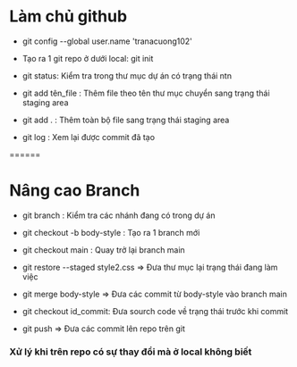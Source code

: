 # Làm chủ github

-   git config --global user.name 'tranacuong102'

-   Tạo ra 1 git repo ở dưới local: git init

-   git status: Kiểm tra trong thư mục dự án có trạng thái ntn

-   git add tên_file : Thêm file theo tên thư mục chuyển sang trạng thái staging area
-   git add . : Thêm toàn bộ file sang trạng thái staging area

-   git log : Xem lại được commit đã tạo

======

# Nâng cao Branch

-   git branch : Kiểm tra các nhánh đang có trong dự án
-   git checkout -b body-style : Tạo ra 1 branch mới
-   git checkout main : Quay trở lại branch main

-   git restore --staged style2.css => Đưa thư mục lại trạng thái đang làm việc

-   git merge body-style => Đưa các commit từ body-style vào branch main

-   git checkout id_commit: Đưa sourch code về trạng thái trước khi commit

-   git push => Đưa các commit lên repo trên git

### Xử lý khi trên repo có sự thay đổi mà ở local không biết
